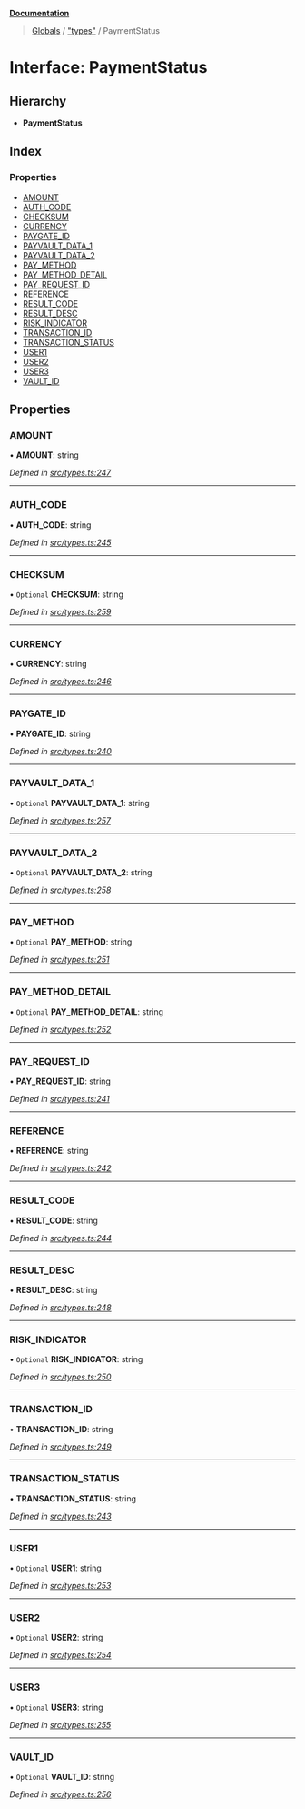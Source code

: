 **[Documentation](../README.md)**

> [Globals](../README.md) / ["types"](../modules/_types_.md) / PaymentStatus

# Interface: PaymentStatus

## Hierarchy

- **PaymentStatus**

## Index

### Properties

- [AMOUNT](_types_.paymentstatus.md#amount)
- [AUTH_CODE](_types_.paymentstatus.md#auth_code)
- [CHECKSUM](_types_.paymentstatus.md#checksum)
- [CURRENCY](_types_.paymentstatus.md#currency)
- [PAYGATE_ID](_types_.paymentstatus.md#paygate_id)
- [PAYVAULT_DATA_1](_types_.paymentstatus.md#payvault_data_1)
- [PAYVAULT_DATA_2](_types_.paymentstatus.md#payvault_data_2)
- [PAY_METHOD](_types_.paymentstatus.md#pay_method)
- [PAY_METHOD_DETAIL](_types_.paymentstatus.md#pay_method_detail)
- [PAY_REQUEST_ID](_types_.paymentstatus.md#pay_request_id)
- [REFERENCE](_types_.paymentstatus.md#reference)
- [RESULT_CODE](_types_.paymentstatus.md#result_code)
- [RESULT_DESC](_types_.paymentstatus.md#result_desc)
- [RISK_INDICATOR](_types_.paymentstatus.md#risk_indicator)
- [TRANSACTION_ID](_types_.paymentstatus.md#transaction_id)
- [TRANSACTION_STATUS](_types_.paymentstatus.md#transaction_status)
- [USER1](_types_.paymentstatus.md#user1)
- [USER2](_types_.paymentstatus.md#user2)
- [USER3](_types_.paymentstatus.md#user3)
- [VAULT_ID](_types_.paymentstatus.md#vault_id)

## Properties

### AMOUNT

• **AMOUNT**: string

_Defined in [src/types.ts:247](https://github.com/distributhor/paygate-sdk/blob/a9a0e2d/src/types.ts#L247)_

---

### AUTH_CODE

• **AUTH_CODE**: string

_Defined in [src/types.ts:245](https://github.com/distributhor/paygate-sdk/blob/a9a0e2d/src/types.ts#L245)_

---

### CHECKSUM

• `Optional` **CHECKSUM**: string

_Defined in [src/types.ts:259](https://github.com/distributhor/paygate-sdk/blob/a9a0e2d/src/types.ts#L259)_

---

### CURRENCY

• **CURRENCY**: string

_Defined in [src/types.ts:246](https://github.com/distributhor/paygate-sdk/blob/a9a0e2d/src/types.ts#L246)_

---

### PAYGATE_ID

• **PAYGATE_ID**: string

_Defined in [src/types.ts:240](https://github.com/distributhor/paygate-sdk/blob/a9a0e2d/src/types.ts#L240)_

---

### PAYVAULT_DATA_1

• `Optional` **PAYVAULT_DATA_1**: string

_Defined in [src/types.ts:257](https://github.com/distributhor/paygate-sdk/blob/a9a0e2d/src/types.ts#L257)_

---

### PAYVAULT_DATA_2

• `Optional` **PAYVAULT_DATA_2**: string

_Defined in [src/types.ts:258](https://github.com/distributhor/paygate-sdk/blob/a9a0e2d/src/types.ts#L258)_

---

### PAY_METHOD

• `Optional` **PAY_METHOD**: string

_Defined in [src/types.ts:251](https://github.com/distributhor/paygate-sdk/blob/a9a0e2d/src/types.ts#L251)_

---

### PAY_METHOD_DETAIL

• `Optional` **PAY_METHOD_DETAIL**: string

_Defined in [src/types.ts:252](https://github.com/distributhor/paygate-sdk/blob/a9a0e2d/src/types.ts#L252)_

---

### PAY_REQUEST_ID

• **PAY_REQUEST_ID**: string

_Defined in [src/types.ts:241](https://github.com/distributhor/paygate-sdk/blob/a9a0e2d/src/types.ts#L241)_

---

### REFERENCE

• **REFERENCE**: string

_Defined in [src/types.ts:242](https://github.com/distributhor/paygate-sdk/blob/a9a0e2d/src/types.ts#L242)_

---

### RESULT_CODE

• **RESULT_CODE**: string

_Defined in [src/types.ts:244](https://github.com/distributhor/paygate-sdk/blob/a9a0e2d/src/types.ts#L244)_

---

### RESULT_DESC

• **RESULT_DESC**: string

_Defined in [src/types.ts:248](https://github.com/distributhor/paygate-sdk/blob/a9a0e2d/src/types.ts#L248)_

---

### RISK_INDICATOR

• `Optional` **RISK_INDICATOR**: string

_Defined in [src/types.ts:250](https://github.com/distributhor/paygate-sdk/blob/a9a0e2d/src/types.ts#L250)_

---

### TRANSACTION_ID

• **TRANSACTION_ID**: string

_Defined in [src/types.ts:249](https://github.com/distributhor/paygate-sdk/blob/a9a0e2d/src/types.ts#L249)_

---

### TRANSACTION_STATUS

• **TRANSACTION_STATUS**: string

_Defined in [src/types.ts:243](https://github.com/distributhor/paygate-sdk/blob/a9a0e2d/src/types.ts#L243)_

---

### USER1

• `Optional` **USER1**: string

_Defined in [src/types.ts:253](https://github.com/distributhor/paygate-sdk/blob/a9a0e2d/src/types.ts#L253)_

---

### USER2

• `Optional` **USER2**: string

_Defined in [src/types.ts:254](https://github.com/distributhor/paygate-sdk/blob/a9a0e2d/src/types.ts#L254)_

---

### USER3

• `Optional` **USER3**: string

_Defined in [src/types.ts:255](https://github.com/distributhor/paygate-sdk/blob/a9a0e2d/src/types.ts#L255)_

---

### VAULT_ID

• `Optional` **VAULT_ID**: string

_Defined in [src/types.ts:256](https://github.com/distributhor/paygate-sdk/blob/a9a0e2d/src/types.ts#L256)_
